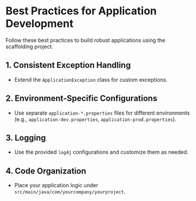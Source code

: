 # Best Practices for Application Development

Follow these best practices to build robust applications using the scaffolding project.

## 1. Consistent Exception Handling
- Extend the `ApplicationException` class for custom exceptions.

## 2. Environment-Specific Configurations
- Use separate `application-*.properties` files for different environments (e.g., `application-dev.properties`, `application-prod.properties`).

## 3. Logging
- Use the provided `log4j` configurations and customize them as needed.

## 4. Code Organization
- Place your application logic under `src/main/java/com/yourcompany/yourproject`.
